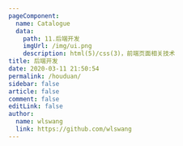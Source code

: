 ```yaml
---
pageComponent: 
  name: Catalogue
  data: 
    path: 11.后端开发
    imgUrl: /img/ui.png
    description: html(5)/css(3)，前端页面相关技术
title: 后端开发
date: 2020-03-11 21:50:54
permalink: /houduan/
sidebar: false
article: false
comment: false
editLink: false
author: 
  name: wlswang
  link: https://github.com/wlswang
---
```

